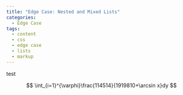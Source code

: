 ```yaml
---
title: "Edge Case: Nested and Mixed Lists"
categories:
  - Edge Case
tags:
  - content
  - css
  - edge case
  - lists
  - markup
---
```




test


$$
\int_{i=1}^{\varphi}\frac{114514}{1919810+\arcsin x}dy
$$


